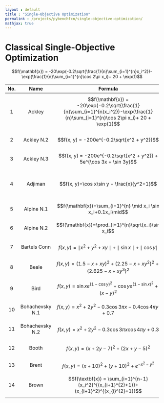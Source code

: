 ```yaml
---
layout : default
title : "Single-Objective Optimization"
permalink : /projects/pybenchfcn/single-objective-optimization/
mathjax: true
---
```


# Classical Single-Objective Optimization

$$f(\mathbf{x}) = -20\exp(-0.2\sqrt{\frac{1}{n}\sum_{i=1}^{n}x_i^2})-\exp(\frac{1}{n}\sum_{i=1}^{n}\cos 2\pi x_i)+ 20 + \exp(1)$$


| No. | Name | Formula | Domain | Plot |
| :-: | :--: | :-----: | :----: | :--: |
| 1   | Ackley | $$f(\mathbf{x}) = -20\exp(-0.2\sqrt{\frac{1}{n}\sum_{i=1}^{n}x_i^2})-\exp(\frac{1}{n}\sum_{i=1}^{n}\cos 2\pi x_i)+ 20 + \exp(1)$$ | $$[-32,32]$$ | |
| 2   | Ackley N.2 | $$f(x, y) = -200e^{-0.2\sqrt{x^2 + y^2}}$$ | $$[-32,32]$$ | |
| 3   | Ackley N.3 | $$f(x, y) = -200e^{-0.2\sqrt{x^2 + y^2}} + 5e^{\cos 3x + \sin 3y}$$ | $$[-32,32]$$ | |
| 4   | Adjiman | $$f(x, y)=\cos x\sin y - \frac{x}{y^2+1}$$ | $$x\in [-1,2]\\ y\in [-1,1]$$ | |
| 5   | Alpine N.1 | $$f(\mathbf{x})=\sum_{i=1}^{n} \mid x_i \sin x_i+0.1x_i\mid$$ | $$[0,10]$$ | |
| 6   | Alpine N.2 | $$f(\mathbf{x})=\prod_{i=1}^{n}\sqrt{x_i}\sin x_i$$ | $$[0,10]$$ | |
| 7   | Bartels Conn | $$f(x,y)=\mid x^2 + y^2 + xy\mid + \mid\sin x\mid + \mid\cos y\mid$$ | $$[-500,500]$$ | |
| 8   | Beale | $$f(x, y) = (1.5-x+xy)^2+(2.25-x+xy^2)^2+(2.625-x+xy^3)^2$$ | $$[-4.5,4.5]$$ | |
| 9   | Bird | $$f(x, y) = \sin x e^{(1-\cos y)^2}+\cos y e^{(1-\sin x)^2}+(x-y)^2$$ | $$[-2\pi,2\pi]$$ | |
| 10  | Bohachevsky N.1 | $$f(x, y) = x^2 + 2y^2 -0.3\cos 3\pi x-0.4\cos 4\pi y+0.7$$ | $$[-100,100]$$ | |
| 11  | Bohachevsky N.2 | $$f(x, y)=x^2 + 2y^2 -0.3\cos 3\pi x\cos 4\pi y+0.3$$ | $$[-100,100]$$ | |
| 12  | Booth | $$f(x,y)=(x+2y-7)^2+(2x+y-5)^2$$ | $$[-10,10]$$ | |
| 13  | Brent | $$f(x, y) = (x + 10)^2 + (y + 10)^2 + e^{-x^2 - y^2}$$ | $$[-20,0]$$ | |
| 14  | Brown | $$f(\textbf{x}) = \sum_{i=1}^{n-1}(x_i^2)^{(x_{i+1}^{2}+1)}+(x_{i+1}^2)^{(x_{i}^{2}+1)}$$ | $$[-1,4]$$ | |
